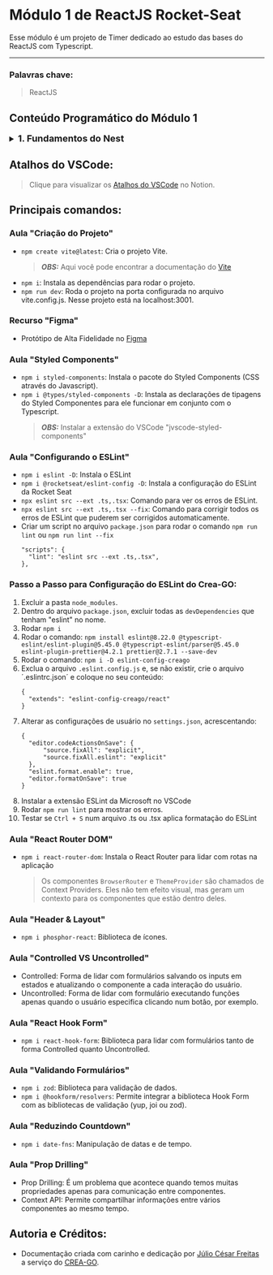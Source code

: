 # Módulo 1 de ReactJS Rocket-Seat

Esse módulo é um projeto de Timer dedicado ao estudo das bases do ReactJS com Typescript.
___
### Palavras chave:
>ReactJS

## Conteúdo Programático do Módulo 1

<details style="font-size: 16px">
<summary><strong style="font-size: 18px">1. Fundamentos do Nest</strong></summary>

  ---

  + Introdução
  + Criação do projeto
  ---
</details>

## Atalhos do VSCode:

>Clique para visualizar os [Atalhos do VSCode](https://silicon-chips-f58.notion.site/VsCode-Shortcuts-Atalhos-4ced0388660c4f1c93b410765c0a44cd) no Notion.

## Principais comandos:

### Aula "Criação do Projeto"

+ `npm create vite@latest`: Cria o projeto Vite.
  > **_OBS:_** Aqui você pode encontrar a documentação do [Vite](https://vitejs.dev/guide/)
+ `npm i`: Instala as dependências para rodar o projeto.
+ `npm run dev`: Roda o projeto na porta configurada no arquivo vite.config.js. Nesse projeto está na localhost:3001.

### Recurso "Figma"

+ Protótipo de Alta Fidelidade no [Figma](https://www.figma.com/community/file/1127351821076435124)

### Aula "Styled Components"

+ `npm i styled-components`: Instala o pacote do Styled Components (CSS através do Javascript).
+ `npm i @types/styled-components -D`: Instala as declarações de tipagens do Styled Componentes para ele funcionar em conjunto com o Typescript.
  > **_OBS:_** Instalar a extensão do VSCode "jvscode-styled-components"

### Aula "Configurando o ESLint"

+ `npm i eslint -D`: Instala o ESLint
+ `npm i @rocketseat/eslint-config -D`: Instala a configuração do ESLint da Rocket Seat
+ `npx eslint src --ext .ts,.tsx`: Comando para ver os erros de ESLint.
+ `npx eslint src --ext .ts,.tsx --fix`: Comando para corrigir todos os erros de ESLint que puderem ser corrigidos automaticamente.
+ Criar um script no arquivo `package.json` para rodar o comando `npm run lint` ou `npm run lint --fix`
    >
    ```
    "scripts": {
      "lint": "eslint src --ext .ts,.tsx",
    },
    ```

### **Passo a Passo para Configuração do ESLint do Crea-GO:**

1. Excluir a pasta `node_modules`.
2. Dentro do arquivo `package.json`, excluir todas as `devDependencies` que tenham "eslint" no nome.
3. Rodar `npm i`
4. Rodar o comando: `npm install eslint@8.22.0 @typescript-eslint/eslint-plugin@5.45.0 @typescript-eslint/parser@5.45.0 eslint-plugin-prettier@4.2.1 prettier@2.7.1 --save-dev`
5. Rodar o comando: `npm i -D eslint-config-creago`
6. Exclua o arquivo `.eslint.config.js` e, se não existir, crie o arquivo ´.eslintrc.json´ e coloque no seu conteúdo:
    >
    ```
    {
      "extends": "eslint-config-creago/react"
    }
    ```
7. Alterar as configurações de usuário no `settings.json`, acrescentando:
    >
    ```
    {
      "editor.codeActionsOnSave": {
          "source.fixAll": "explicit",
          "source.fixAll.eslint": "explicit"
      },
      "eslint.format.enable": true,
      "editor.formatOnSave": true
    }
    ```
8. Instalar a extensão ESLint da Microsoft no VSCode
9. Rodar `npm run lint` para mostrar os erros.
10. Testar se `Ctrl + S` num arquivo .ts ou .tsx aplica formatação do ESLint

### Aula "React Router DOM"

+ `npm i react-router-dom`: Instala o React Router para lidar com rotas na aplicação
  > Os componentes `BrowserRouter` e `ThemeProvider` são chamados de Context Providers. Eles não tem efeito visual, mas geram um contexto para os componentes que estão dentro deles.

### Aula "Header & Layout"

+ `npm i phosphor-react`: Biblioteca de ícones.

### Aula "Controlled VS Uncontrolled"

+ Controlled: Forma de lidar com formulários salvando os inputs em estados e atualizando o componente a cada interação do usuário.
+ Uncontrolled: Forma de lidar com formulário executando funções apenas quando o usuário especifica clicando num botão, por exemplo.

### Aula "React Hook Form"

+ `npm i react-hook-form`: Biblioteca para lidar com formulários tanto de forma Controlled quanto Uncontrolled.

### Aula "Validando Formulários"

+ `npm i zod`: Biblioteca para validação de dados.
+ `npm i @hookform/resolvers`: Permite integrar a biblioteca Hook Form com as bibliotecas de validação (yup, joi ou zod).

### Aula "Reduzindo Countdown"

+ `npm i date-fns`: Manipulação de datas e de tempo.

### Aula "Prop Drilling"

+ Prop Drilling: É um problema que acontece quando temos muitas propriedades apenas para comunicação entre componentes.
+ Context API: Permite compartilhar informações entre vários componentes ao mesmo tempo.


## Autoria e Créditos:

+ Documentação criada com carinho e dedicação por [Júlio César Freitas](https://github.com/juliofreitasbm) a serviço do [CREA-GO](https://www.creago.org.br/).